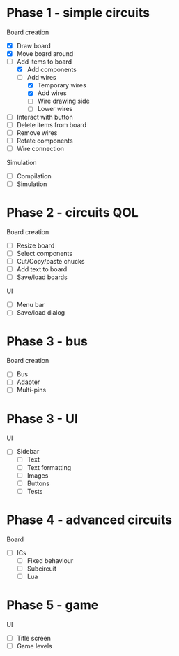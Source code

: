 # Phase 1 - simple circuits

Board creation
- [x] Draw board
- [x] Move board around
- [ ] Add items to board
  - [x] Add components
  - [ ] Add wires
    - [x] Temporary wires
    - [x] Add wires
    - [ ] Wire drawing side
    - [ ] Lower wires
- [ ] Interact with button
- [ ] Delete items from board
- [ ] Remove wires
- [ ] Rotate components
- [ ] Wire connection

Simulation
- [ ] Compilation
- [ ] Simulation

# Phase 2 - circuits QOL

Board creation
- [ ] Resize board
- [ ] Select components
- [ ] Cut/Copy/paste chucks
- [ ] Add text to board
- [ ] Save/load boards

UI
- [ ] Menu bar
- [ ] Save/load dialog

# Phase 3 - bus

Board creation
- [ ] Bus
- [ ] Adapter
- [ ] Multi-pins

# Phase 3 - UI

UI
- [ ] Sidebar
  - [ ] Text
  - [ ] Text formatting
  - [ ] Images
  - [ ] Buttons
  - [ ] Tests

# Phase 4 - advanced circuits

Board
- [ ] ICs
  - [ ] Fixed behaviour
  - [ ] Subcircuit
  - [ ] Lua

# Phase 5 - game

UI
- [ ] Title screen
- [ ] Game levels